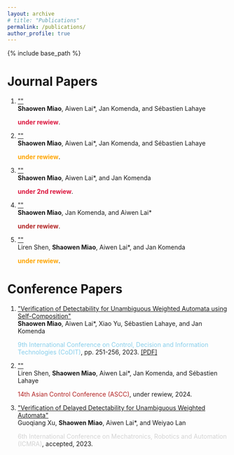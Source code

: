 ```yaml
---
layout: archive
# title: "Publications"
permalink: /publications/
author_profile: true
---
```


{% include base_path %}

# Journal Papers
1. [""]()  
   **Shaowen Miao**, Aiwen Lai*, Jan Komenda, and S&eacute;bastien Lahaye
   <div><font color="Crimson"><b>under rewiew</b></font>.</div>

2. [""]()  
   **Shaowen Miao**, Aiwen Lai*, Jan Komenda, and S&eacute;bastien Lahaye
   <div><font color="Orange"><b>under rewiew</b></font>.</div>

3. [""]()  
   **Shaowen Miao**, Aiwen Lai*, and Jan Komenda
   <div><font color="Crimson"><b>under 2nd rewiew</b></font>.</div>

4. [""]()  
   **Shaowen Miao**, Jan Komenda, and Aiwen Lai* 
   <div><font color="FireBrick"><b>under rewiew</b></font>.</div>

5. [""]()  
   Liren Shen, **Shaowen Miao**, Aiwen Lai*, and Jan Komenda
   <div><font color="Orange"><b>under rewiew</b></font>.</div>

<!-- 4. [""]()  
   **Shaowen Miao**, Jan Komenda, Aiwen Lai*, and Zhiwu Li
   <div><font color="DeepSkyBlue"><b>under rewiew</b></font>.</div> -->

<!-- 4. [""]()  
   **Shaowen Miao**, Jan Komenda, Tom&aacute;&scaron; Masopust and Aiwen Lai*
   <div><font color="RoyalBlue"><b>under rewiew</b></font>.</div> -->

<!-- 6. [""]()  
   Zhiyuan Huang, **Shaowen Miao**, Aiwen Lai, Xiao Yu*, and Weiyao Lan
   <div><font color="LightCoral"><b>under rewiew</b></font>.</div> -->

# Conference Papers
1. ["Verification of Detectability for Unambiguous Weighted Automata using Self-Composition"](https://ieeexplore.ieee.org/abstract/document/10284082)  
   **Shaowen Miao**, Aiwen Lai*, Xiao Yu, S&eacute;bastien Lahaye, and Jan Komenda
   <div><font color="SkyBlue">9th International Conference on Control, Decision and Information Technologies (CoDIT)</font>, pp. 251-256, 2023. <a href="https://jiro-m.github.io/papers/23CoDIT.pdf">[PDF]</a>

2. [""]()  
   Liren Shen, **Shaowen Miao**, Aiwen Lai*, Jan Komenda, and S&eacute;bastien Lahaye<br>
    <div><font color="FireBrick">14th Asian Control Conference (ASCC)</font>, under rewiew, 2024.</div>
   <!-- <div><font color="LimeGreen">14th Asian Control Conference (ASCC)</font>, under rewiew, 2024.</div> -->

3. ["Verification of Delayed Detectability for Unambiguous Weighted Automata"]()  
   Guoqiang Xu, **Shaowen Miao**, Aiwen Lai*, and Weiyao Lan<br>
   <div><font color="LightGrey">6th International Conference on Mechatronics, Robotics and Automation (ICMRA)</font>, accepted, 2023.</div>

<!-- 5. [""]()  
   Keru Chen, **Shaowen Miao**, Ji Ma*, and Aiwen Lai
   <div><font color="DeepSkyBlue"><b>under rewiew</b></font>.</div> -->

